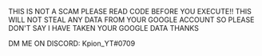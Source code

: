 THIS IS NOT A SCAM PLEASE READ CODE BEFORE YOU EXECUTE!!
THIS WILL NOT STEAL ANY DATA FROM YOUR GOOGLE ACCOUNT SO PLEASE DON'T SAY I HAVE TAKEN YOUR GOOGLE DATA
THANKS 

DM ME ON DISCORD: Kpion_YT#0709
